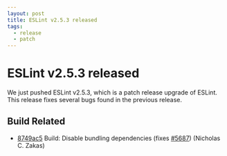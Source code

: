 ```yaml
---
layout: post
title: ESLint v2.5.3 released
tags:
  - release
  - patch
---
```

# ESLint v2.5.3 released

We just pushed ESLint v2.5.3, which is a patch release upgrade of ESLint. This release  fixes several bugs found in the previous release. 
















## Build Related


* [8749ac5](https://github.com/eslint/eslint/commit/8749ac5) Build: Disable bundling dependencies (fixes [#5687](https://github.com/eslint/eslint/issues/5687)) (Nicholas C. Zakas)


